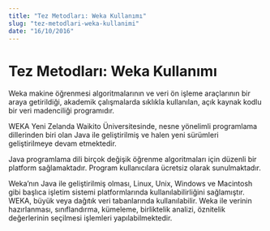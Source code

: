 ```yaml
---
title: "Tez Metodları: Weka Kullanımı"
slug: "tez-metodlari-weka-kullanimi"
date: "16/10/2016"
---
```


Tez Metodları: Weka Kullanımı
========================================
Weka makine öğrenmesi algoritmalarının ve veri ön işleme araçlarının bir araya getirildiği, akademik çalışmalarda sıklıkla kullanılan, açık kaynak kodlu bir veri madenciliği programıdır.

WEKA Yeni Zelanda Waikito Üniversitesinde, nesne yönelimli programlama dillerinden biri olan Java ile geliştirilmiş ve halen yeni sürümleri geliştirilmeye devam etmektedir.

Java programlama dili birçok değişik öğrenme algoritmaları için düzenli bir platform sağlamaktadır. Program kullanıcılara ücretsiz olarak sunulmaktadır.

Weka’nın Java ile geliştirilmiş olması, Linux, Unix, Windows ve Macintosh gibi başlıca işletim sistemi platformlarında kullanılabilirliğini sağlamıştır. WEKA, büyük veya dağıtık veri tabanlarında kullanılabilir. Weka ile verinin hazırlanması, sınıflandırma, kümeleme, birliktelik analizi, öznitelik değerlerinin seçilmesi işlemleri yapılabilmektedir.
